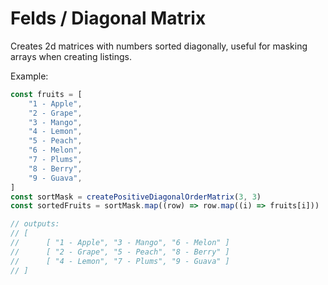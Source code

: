 # Felds / Diagonal Matrix

Creates 2d matrices with numbers sorted diagonally, useful for masking arrays when creating listings.

Example:

```ts
const fruits = [
    "1 - Apple",
    "2 - Grape",
    "3 - Mango",
    "4 - Lemon",
    "5 - Peach",
    "6 - Melon",
    "7 - Plums",
    "8 - Berry",
    "9 - Guava",
]
const sortMask = createPositiveDiagonalOrderMatrix(3, 3)
const sortedFruits = sortMask.map((row) => row.map((i) => fruits[i]))

// outputs:
// [
//      [ "1 - Apple", "3 - Mango", "6 - Melon" ]
//      [ "2 - Grape", "5 - Peach", "8 - Berry" ]
//      [ "4 - Lemon", "7 - Plums", "9 - Guava" ]
// ]
```
